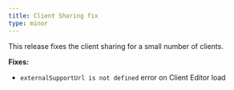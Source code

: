 ```yaml
---
title: Client Sharing fix
type: minor
---
```


This release fixes the client sharing for a small number of clients.

**Fixes:**

* `externalSupportUrl is not defined` error on Client Editor load